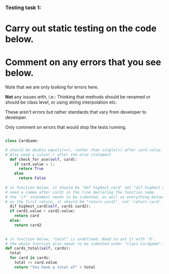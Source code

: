 ### Testing task 1:

# Carry out static testing on the code below.
# Comment on any errors that you see below.

Note that we are only looking for errors here.

**Not** any issues with, i.e.: 
Thinking that methods should be renamed or should be class level, or using string interpolation etc. 

These aren't errors but rather standards that vary from developer to developer. 

Only comment on errors that would stop the tests running.

```python

class CardGame:

# should be double equals(==), rather than single(=) after card.value. We're checking if they're the same, not telling the computer they are identical.
# Also need a colon(:) after the else statement.
  def check_for_ace(self, card):
    if card.value = 1:
      return True
    else
      return False
   
# in function below, it should be "def highest_card" not "dif highest_card". "dif" is a spelling error."
# need a comma after card1 in the line declaring the function name.
# the 'if' statement needs to be indented, as well as everything below it.
# on the first return, it should be "return card1", not 'return card'. As it is, card is undefined.
  dif highest_card(self, card1 card2):
  if card1.value > card2.value:
    return card
  else:
    return card2
  

# in function below, "total" is undefined. Need to set it with '0'.
# the whole function also needs to be indented under "class Cardgame".
def cards_total(self, cards):
  total
  for card in cards:
    total += card.value
    return "You have a total of" + total
  
```
